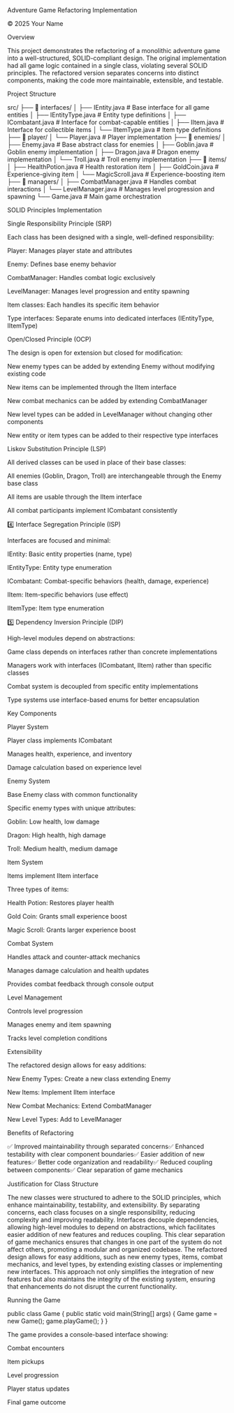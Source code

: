 Adventure Game Refactoring Implementation

© 2025 Your Name

Overview

This project demonstrates the refactoring of a monolithic adventure game into a well-structured, SOLID-compliant design. The original implementation had all game logic contained in a single class, violating several SOLID principles. The refactored version separates concerns into distinct components, making the code more maintainable, extensible, and testable.

Project Structure

src/
├── 📂 interfaces/
│   ├── IEntity.java        # Base interface for all game entities
│   ├── IEntityType.java    # Entity type definitions
│   ├── ICombatant.java     # Interface for combat-capable entities
│   ├── IItem.java          # Interface for collectible items
│   └── IItemType.java      # Item type definitions
├── 📂 player/
│   └── Player.java         # Player implementation
├── 📂 enemies/
│   ├── Enemy.java          # Base abstract class for enemies
│   ├── Goblin.java         # Goblin enemy implementation
│   ├── Dragon.java         # Dragon enemy implementation
│   └── Troll.java          # Troll enemy implementation
├── 📂 items/
│   ├── HealthPotion.java   # Health restoration item
│   ├── GoldCoin.java       # Experience-giving item
│   └── MagicScroll.java    # Experience-boosting item
├── 📂 managers/
│   ├── CombatManager.java  # Handles combat interactions
│   └── LevelManager.java   # Manages level progression and spawning
└── Game.java               # Main game orchestration

SOLID Principles Implementation

 Single Responsibility Principle (SRP)

Each class has been designed with a single, well-defined responsibility:

Player: Manages player state and attributes

Enemy: Defines base enemy behavior

CombatManager: Handles combat logic exclusively

LevelManager: Manages level progression and entity spawning

Item classes: Each handles its specific item behavior

Type interfaces: Separate enums into dedicated interfaces (IEntityType, IItemType)

 Open/Closed Principle (OCP)

The design is open for extension but closed for modification:

New enemy types can be added by extending Enemy without modifying existing code

New items can be implemented through the IItem interface

New combat mechanics can be added by extending CombatManager

New level types can be added in LevelManager without changing other components

New entity or item types can be added to their respective type interfaces

 Liskov Substitution Principle (LSP)

All derived classes can be used in place of their base classes:

All enemies (Goblin, Dragon, Troll) are interchangeable through the Enemy base class

All items are usable through the IItem interface

All combat participants implement ICombatant consistently

4️⃣ Interface Segregation Principle (ISP)

Interfaces are focused and minimal:

IEntity: Basic entity properties (name, type)

IEntityType: Entity type enumeration

ICombatant: Combat-specific behaviors (health, damage, experience)

IItem: Item-specific behaviors (use effect)

IItemType: Item type enumeration

5️⃣ Dependency Inversion Principle (DIP)

High-level modules depend on abstractions:

Game class depends on interfaces rather than concrete implementations

Managers work with interfaces (ICombatant, IItem) rather than specific classes

Combat system is decoupled from specific entity implementations

Type systems use interface-based enums for better encapsulation

Key Components

Player System

Player class implements ICombatant

Manages health, experience, and inventory

Damage calculation based on experience level

Enemy System

Base Enemy class with common functionality

Specific enemy types with unique attributes:

Goblin: Low health, low damage

Dragon: High health, high damage

Troll: Medium health, medium damage

Item System

Items implement IItem interface

Three types of items:

Health Potion: Restores player health

Gold Coin: Grants small experience boost

Magic Scroll: Grants larger experience boost

Combat System

Handles attack and counter-attack mechanics

Manages damage calculation and health updates

Provides combat feedback through console output

Level Management

Controls level progression

Manages enemy and item spawning

Tracks level completion conditions

Extensibility

The refactored design allows for easy additions:

New Enemy Types: Create a new class extending Enemy

New Items: Implement IItem interface

New Combat Mechanics: Extend CombatManager

New Level Types: Add to LevelManager

Benefits of Refactoring

✅ Improved maintainability through separated concerns✅ Enhanced testability with clear component boundaries✅ Easier addition of new features✅ Better code organization and readability✅ Reduced coupling between components✅ Clear separation of game mechanics

Justification for Class Structure

The new classes were structured to adhere to the SOLID principles, which enhance maintainability, testability, and extensibility. By separating concerns, each class focuses on a single responsibility, reducing complexity and improving readability. Interfaces decouple dependencies, allowing high-level modules to depend on abstractions, which facilitates easier addition of new features and reduces coupling. This clear separation of game mechanics ensures that changes in one part of the system do not affect others, promoting a modular and organized codebase. The refactored design allows for easy additions, such as new enemy types, items, combat mechanics, and level types, by extending existing classes or implementing new interfaces. This approach not only simplifies the integration of new features but also maintains the integrity of the existing system, ensuring that enhancements do not disrupt the current functionality.

Running the Game

public class Game {
    public static void main(String[] args) {
        Game game = new Game();
        game.playGame();
    }
}

The game provides a console-based interface showing:

Combat encounters

Item pickups

Level progression

Player status updates

Final game outcome
